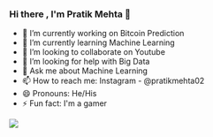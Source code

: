 ### Hi there , I'm Pratik Mehta 👋

- 🔭 I’m currently working on Bitcoin Prediction
- 🌱 I’m currently learning Machine Learning
- 👯 I’m looking to collaborate on Youtube
- 🤔 I’m looking for help with Big Data
- 💬 Ask me about Machine Learning
- 📫 How to reach me: Instagram - @pratikmehta02
- 😄 Pronouns: He/His
- ⚡ Fun fact: I'm a gamer

<img src="https://github-readme-stats.vercel.app/api?username=Pratik02071998&&show_icons=true&title_color=ffffff&icon_color=bb2acf&text_color=daf7dc&bg_color=191919">
